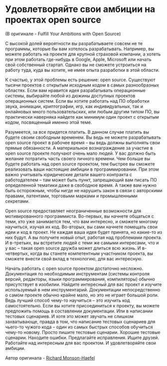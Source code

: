 # Удовлетворяйте свои амбиции на проектах open source
(В оригинале - Fulfill Your Ambitions with Open Source)

C высокой долей вероятности вы разрабатываете совсем не те программы, которые бы вам хотелось разрабатывать. Например, вы можете работать на проекте для крупной страховой компании, а хотеть при этом работать где-нибудь в Google, Apple, Microsoft или начать свой собственный стартап. Однако вы не сможете устроиться на работу туда, куда вы хотите, не имея опыта разработки в этой области.

К счастью, у этой проблемы есть решение: open source. Существуют тысячи проектов с открытым исходным кодом в самых разнообразных областях. Если вам нравится идея разрабатывать операционные системы, выбирайте любой из дюжины доступных проектов операционных систем. Если вы хотите работать над ПО обработки звука, анимации, криптографии, игр, как индивидуальных, так и онлайновых много пользовательских, или любым другим типом ПО, вы практически наверняка найдете как минимум один проект с открытым кодом, посвященный именно этой теме.

Разумеется, за все придется платить. В данном случае платить вы будете своим свободным временем. Вы ведь не можете разрабатывать open source проект в рабочее время – вы ведь должны выполнять свои прямые обязанности. А материальное вознаграждение за участие в open source проекте получают очень мало людей. У вас должно быть желание потратить часть своего личного времени. Чем больше вы будете работать над open source проектом, тем быстрее вы сможете реализовать ваши настоящие амбиции в программировании. При этом важно учитывать юридические детали вашего контракта с работодателем – там может быть пункт, запрещающий вам писать ПО определенной тематики даже в свободное время. А также вам нужно быть осторожным, чтобы нигде не нарушить закон в связи с авторскими правами, патентами, торговыми марками и промышленными секретами.

Open source предоставляет неограниченные возможности для мотивированного программиста. Во-первых, вы начнете общаться с теми, кто уже занимается тем, что вам интересно, и сможете многому научиться, изучая их код. Во-вторых, вы сами начнете помещать свои идеи и код в проект. Не каждая ваша идея будет принята, но какие-то из них будут. А вы получите новый опыт, работая над проблемами проекта. И в-третьих, вы встретите людей с теми же самыми интересами, что и у вас – такая open source дружба может длиться всю жизнь. И в-четвертых, когда вы станете компетентным участником проекта, вы сможете внести свой вклад в технологию, для вас интересную.


Начать работать с open source проектом достаточно несложно. Документация по необходимым инструментам (системы контроля версий, редакторы, языки программирования, компиляторы) обычно присутствует в изобилии. Найдите интересный для вас проект и изучите используемый в нем инструментарий. Документации непосредственно о самом проекте обычно крайне мало, но это не играет большой роли. Ведь лучший способ чему-то научиться – это изучить код самостоятельно. Если вы хотите присоединиться к проекту, вы можете предложить помощь в составлении документации. Или в написании тестовых сценариев. И хотя это может звучать не слишком захватывающе, правда в том, что написание тестовых сценариев для чьего-то чужого кода – один из самых быстрых способов обучиться чему-то новому. Просто пишите тестовые сценарии. Хорошие тестовые сценарии. Находите ошибки. Предлагайте исправления. Ищите друзей. Работайте над интересным для вас проектом. И удовлетворяйте свои амбиции.

Автор оригинала - [Richard Monson-Haefel](http://programmer.97things.oreilly.com/wiki/index.php/Richard_Monson-Haefel)